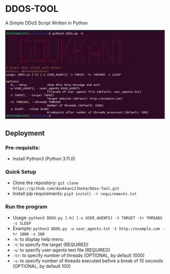# DDOS-TOOL
A Simple DDoS Script Written in Python 

![alt text](https://github.com/doukkani17moha/Ddos-Tool/blob/main/DDOS-TOOL.PNG)

## Deployment
### Pre-requisits:
- Install Python3 (Python 3.11.0)

### Quick Setup
- Clone the repository: `git clone https://github.com/doukkani17moha/Ddos-Tool.git`
- Install pip requirements: `pip3 install -r requirements.txt`

### Run the program
- Usage: `python3 DDOS.py [-h] [-u USER_AGENTS] -t TARGET -tr THREADS -s SLEEP`
- Example: `python3 DDOS.py -u user_agents.txt -t http://example.com -tr 1000 -s 200`
- `-h`: to display help menu
- `-t`: to specify the target (REQUIRED)
- `-u`: to specify user-agents text file (REQUIRED)
- `-tr`: to specify number of threads (OPTIONAL, by default 1000)
- `-s`: to specify number of threads executed before a break of 10 seconds (OPTIONAL, by default 100)

